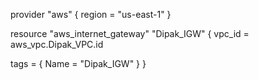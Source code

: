  provider "aws" {
   region = "us-east-1"
 }


 resource "aws_internet_gateway" "Dipak_IGW" {
   vpc_id = aws_vpc.Dipak_VPC.id

   tags = {
     Name = "Dipak_IGW"
   }
 } 
